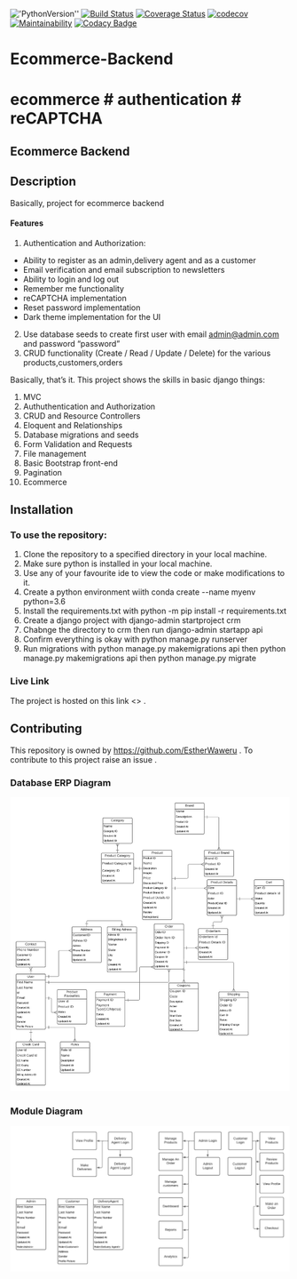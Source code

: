 !['PythonVersion''](https://img.shields.io/badge/python-3.6-blue.svg) [![Build Status](https://travis-ci.org/EstherWaweru/Ecommerce-Backend.svg?branch=develop)](https://travis-ci.org/EstherWaweru/Ecommerce-Backend) [![Coverage Status](https://coveralls.io/repos/github/EstherWaweru/Ecommerce-Backend/badge.svg?branch=develop)](https://coveralls.io/github/EstherWaweru/Ecommerce-Backend?branch=develop) [![codecov](https://codecov.io/gh/EstherWaweru/Ecommerce-Backend/branch/develop/graph/badge.svg?token=7DOQIWCJHF)](https://codecov.io/gh/EstherWaweru/Ecommerce-Backend) [![Maintainability](https://api.codeclimate.com/v1/badges/b10adf60f14f0bb76730/maintainability)](https://codeclimate.com/github/EstherWaweru/Ecommerce-Backend/maintainability) [![Codacy Badge](https://app.codacy.com/project/badge/Grade/78ba29e77a1545e28fd4a8d06f84e001)](https://www.codacy.com/gh/EstherWaweru/Ecommerce-Backend/dashboard?utm_source=github.com&amp;utm_medium=referral&amp;utm_content=EstherWaweru/Ecommerce-Backend&amp;utm_campaign=Badge_Grade)
# Ecommerce-Backend
# ecommerce # authentication # reCAPTCHA
## Ecommerce Backend



## Description
Basically, project for ecommerce backend
#### Features
1. Authentication and Authorization: 
- Ability to register as an admin,delivery agent and as a customer
- Email verification and email subscription to newsletters 
- Ability to login and log out
- Remember me functionality
- reCAPTCHA implementation 
- Reset password implementation
- Dark theme implementation for the UI 

2. Use database seeds to create first user with email admin@admin.com and password “password”
3. CRUD functionality (Create / Read / Update / Delete) for the various products,customers,orders
   


Basically, that’s it. This project shows the skills in basic django things:
1. MVC
2. Authuthentication and Authorization
3. CRUD and Resource Controllers
4. Eloquent and Relationships
5. Database migrations and seeds
6. Form Validation and Requests
7. File management
8. Basic Bootstrap front-end
9. Pagination
10. Ecommerce

## Installation
### To use the repository:
1. Clone the repository to a specified directory in your local machine.
2. Make sure python is installed in your local machine.
3. Use any of your favourite ide to view the code or make modifications to it.
4. Create a python environment wiith conda create --name myenv python=3.6
5. Install the requirements.txt with python -m pip install -r requirements.txt
6. Create a django project with django-admin startproject crm
7. Chabnge the directory to crm then run django-admin startapp api
8. Confirm everything is okay with python manage.py runserver
9. Run migrations with python manage.py makemigrations api then python manage.py makemigrations api then python manage.py migrate

### Live Link
The project is hosted on this link <> .

## Contributing
This repository is owned by <https://github.com/EstherWaweru> . To contribute to this project raise an issue .

### Database ERP Diagram
![Database ERP Image](DatabaseErp.png)

### Module Diagram
![Modules](Modules.png)


